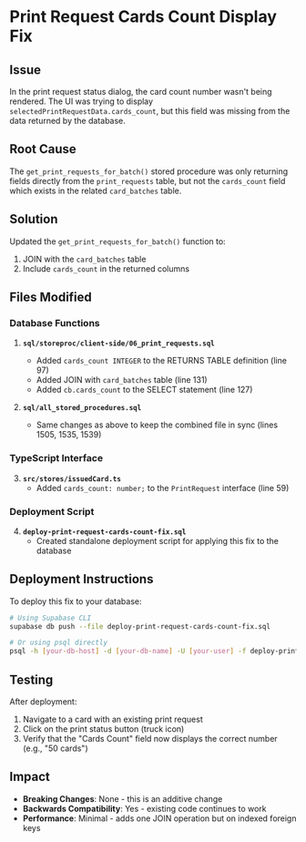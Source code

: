 # Print Request Cards Count Display Fix

## Issue
In the print request status dialog, the card count number wasn't being rendered. The UI was trying to display `selectedPrintRequestData.cards_count`, but this field was missing from the data returned by the database.

## Root Cause
The `get_print_requests_for_batch()` stored procedure was only returning fields directly from the `print_requests` table, but not the `cards_count` field which exists in the related `card_batches` table.

## Solution
Updated the `get_print_requests_for_batch()` function to:
1. JOIN with the `card_batches` table
2. Include `cards_count` in the returned columns

## Files Modified

### Database Functions
1. **`sql/storeproc/client-side/06_print_requests.sql`**
   - Added `cards_count INTEGER` to the RETURNS TABLE definition (line 97)
   - Added JOIN with `card_batches` table (line 131)
   - Added `cb.cards_count` to the SELECT statement (line 127)

2. **`sql/all_stored_procedures.sql`**
   - Same changes as above to keep the combined file in sync (lines 1505, 1535, 1539)

### TypeScript Interface
3. **`src/stores/issuedCard.ts`**
   - Added `cards_count: number;` to the `PrintRequest` interface (line 59)

### Deployment Script
4. **`deploy-print-request-cards-count-fix.sql`**
   - Created standalone deployment script for applying this fix to the database

## Deployment Instructions

To deploy this fix to your database:

```bash
# Using Supabase CLI
supabase db push --file deploy-print-request-cards-count-fix.sql

# Or using psql directly
psql -h [your-db-host] -d [your-db-name] -U [your-user] -f deploy-print-request-cards-count-fix.sql
```

## Testing
After deployment:
1. Navigate to a card with an existing print request
2. Click on the print status button (truck icon)
3. Verify that the "Cards Count" field now displays the correct number (e.g., "50 cards")

## Impact
- **Breaking Changes**: None - this is an additive change
- **Backwards Compatibility**: Yes - existing code continues to work
- **Performance**: Minimal - adds one JOIN operation but on indexed foreign keys


